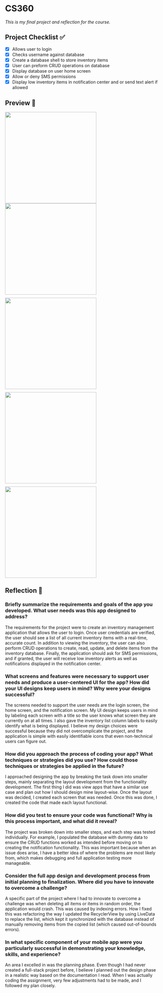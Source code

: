 # CS360
*This is my final project and reflection for the course.*

## Project Checklist ✅
- [x] Allows user to login
- [x] Checks username against database
- [x] Create a database shell to store inventory items
- [x] User can preform CRUD operations on database
- [x] Display database on user home screen
- [x] Allow or deny SMS permissions
- [x] Display low inventory items in notification center and or send text alert if allowed

## Preview 👀
<img src="Preview/preview5.mov" width="300"/>
<div style="display: flex; flex-wrap: wrap; gap: 10px;">
  <img src="Preview/preview1.png" width="300"/>
  <img src="Preview/preview2.png" width="300"/>
  <img src="Preview/preview3.png" width="300"/>
  <img src="Preview/preview4.png" width="300"/>
</div>

## Reflection 📝
### **Briefly summarize the requirements and goals of the app you developed. What user needs was this app designed to address?**

The requirements for the project were to create an inventory management application that allows the user to login. Once user credentials are verified, the user should see a list of all current inventory items with a real-time, accurate count. In addition to viewing the inventory, the user can also perform CRUD operations to create, read, update, and delete items from the inventory database. Finally, the application should ask for SMS permissions, and if granted, the user will receive low inventory alerts as well as notifications displayed in the notification center.

### **What screens and features were necessary to support user needs and produce a user-centered UI for the app? How did your UI designs keep users in mind? Why were your designs successful?**

The screens needed to support the user needs are the login screen, the home screen, and the notification screen. My UI design keeps users in mind by labeling each screen with a title so the user knows what screen they are currently on at all times. I also gave the inventory list column labels to easily identify what is being displayed. I believe my design choices were successful because they did not overcomplicate the project, and the application is simple with easily identifiable icons that even non-technical users can figure out.

### **How did you approach the process of coding your app? What techniques or strategies did you use? How could those techniques or strategies be applied in the future?**

I approached designing the app by breaking the task down into smaller steps, mainly separating the layout development from the functionality development. The first thing I did was view apps that have a similar use case and plan out how I should design mine layout-wise. Once the layout was decided, I created each screen that was needed. Once this was done, I created the code that made each layout functional.

### **How did you test to ensure your code was functional? Why is this process important, and what did it reveal?**

The project was broken down into smaller steps, and each step was tested individually. For example, I populated the database with dummy data to ensure the CRUD functions worked as intended before moving on to creating the notification functionality. This was important because when an issue does arise, I have a better idea of where the problems are most likely from, which makes debugging and full application testing more manageable.

### **Consider the full app design and development process from initial planning to finalization. Where did you have to innovate to overcome a challenge?**

A specific part of the project where I had to innovate to overcome a challenge was when deleting all items or items in random order, the application would crash. This was caused by indexing errors. How I fixed this was refactoring the way I updated the RecyclerView by using LiveData to replace the list, which kept it synchronized with the database instead of manually removing items from the copied list (which caused out-of-bounds errors).

### **In what specific component of your mobile app were you particularly successful in demonstrating your knowledge, skills, and experience?**

An area I excelled in was the planning phase. Even though I had never created a full-stack project before, I believe I planned out the design phase in a realistic way based on the documentation I read. When I was actually coding the assignment, very few adjustments had to be made, and I followed my plan closely.
